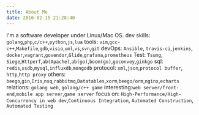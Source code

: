 ```yaml
---
title: About Me 
date: 2016-02-15 21:28:40
---
```

I'm a software developer under Linux/Mac OS.
dev skills: `golang`,`php`,`c/c++`,`python`,`js`,`lua`
tools: `vim`,`gcc-c++`,`Makefile`,`gdb`,`visio`,`uml`,`vs`,`svn`,`git`
devOps: `Ansible`, `travis-ci`,`jenkins`, `docker`,`vagrant`,`govendor`,`Glide`,`grafana`,`prometheus` 
Test: `Tsung`, `Siege`,`Httperf`,`ab(Apache)`,`ab(go)`,`boom(go)`,`goconvey`,`ginkgo`
sql: `redis`,`ssdb`,`mysql`,`influxdb`,`mongodb`
protocol: `xml`,`json`,`protocol buffer`, `http`,`http proxy`
others: `beego`,`gin`,`Iris`,`nsq`,`rabbitmq`,`Datatables`,`xorm`,`beego/orm`,`nginx`,`echarts`
relations: `golang web`, `golang/c++ game`
interesting:`web server/front-end`,`mobile app server`,`game server`
focus on: `High-Performance/High-Concurrency in web dev`,`Continuous Integration`, `Automated Construction`, `Automated Testing`

